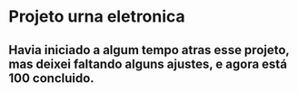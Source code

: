 # Projeto urna eletronica
## Havia iniciado a algum tempo atras esse projeto, mas deixei faltando alguns ajustes, e agora está 100 concluido. 
